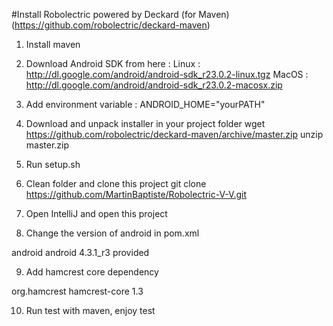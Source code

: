 #Install Robolectric powered by Deckard (for Maven) (https://github.com/robolectric/deckard-maven)

1) Install maven

2) Download Android SDK from here : 
Linux : http://dl.google.com/android/android-sdk_r23.0.2-linux.tgz
MacOS : http://dl.google.com/android/android-sdk_r23.0.2-macosx.zip

3) Add environment variable :
ANDROID_HOME="yourPATH"

4) Download and unpack installer in your project folder
wget https://github.com/robolectric/deckard-maven/archive/master.zip
unzip master.zip

5) Run setup.sh

6) Clean folder and clone this project
git clone https://github.com/MartinBaptiste/Robolectric-V-V.git

7) Open IntelliJ and open this project

8) Change the version of android in pom.xml
<dependency>
     <groupId>android</groupId>
     <artifactId>android</artifactId>
     <version>4.3.1_r3</version>
     <scope>provided</scope>
</dependency>

9) Add hamcrest core dependency
<dependency>
     <groupId>org.hamcrest</groupId>
     <artifactId>hamcrest-core</artifactId>
     <version>1.3</version>
</dependency>

10) Run test with maven, enjoy test

